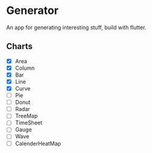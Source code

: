 # Generator

An app for generating interesting stuff, build with flutter.

## Charts

- [x] Area
- [x] Column
- [x] Bar
- [x] Line
- [x] Curve
- [ ] Pie
- [ ] Donut
- [ ] Radar
- [ ] TreeMap
- [ ] TimeSheet
- [ ] Gauge
- [ ] Wave
- [ ] CalenderHeatMap

<!-- ![screenshot](./screenshot.jpg) -->

<!-- ## Producthunt

<a href="https://www.producthunt.com/posts/neumorphism?utm_source=badge-featured&utm_medium=badge&utm_souce=badge-neumorphism" target="_blank"><img src="https://api.producthunt.com/widgets/embed-image/v1/featured.svg?post_id=312516&theme=light" alt="Neumorphism - A web app to generate soft ui  code build with flutter | Product Hunt" style="width: 250px; height: 54px;" width="250" height="54" /></a>

## Stargazers

[![Stargazers over time](https://starchart.cc/xrr2016/neumorphism.svg)](https://starchart.cc/xrr2016/neumorphism) -->
